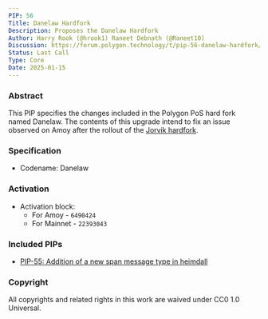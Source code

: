 ```yaml
---
PIP: 56
Title: Danelaw Hardfork
Description: Proposes the Danelaw Hardfork 
Author: Harry Rook (@hrook1) Raneet Debnath (@Raneet10)
Discussion: https://forum.polygon.technology/t/pip-56-danelaw-hardfork/20511
Status: Last Call
Type: Core
Date: 2025-01-15
---
```

### Abstract

This PIP specifies the changes included in the Polygon PoS hard fork named Danelaw. The contents of this upgrade intend to fix an issue observed on Amoy after the rollout of the [Jorvik hardfork](https://github.com/maticnetwork/Polygon-Improvement-Proposals/blob/main/PIPs/PIP-53.md). 

### Specification

- Codename: Danelaw

### Activation

- Activation block:
  * For Amoy - `6490424`
  * For Mainnet - `22393043`

### Included PIPs

  *   [PIP-55: Addition of a new span message type in heimdall](https://github.com/maticnetwork/Polygon-Improvement-Proposals/blob/main/PIPs/PIP-55.md)

### Copyright

All copyrights and related rights in this work are waived under CC0 1.0 Universal.

